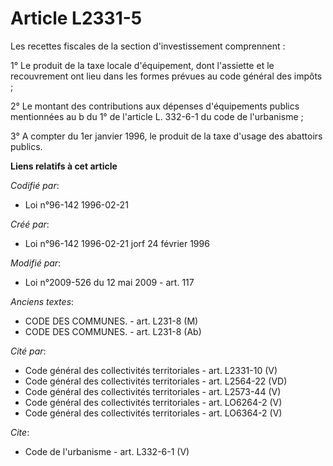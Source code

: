 # Article L2331-5

Les recettes fiscales de la section d'investissement comprennent : 

1° Le produit de la taxe locale d'équipement, dont l'assiette et le recouvrement ont lieu dans les formes prévues au code
général des impôts ; 

2° Le montant des contributions aux dépenses d'équipements publics mentionnées au b du 1° de l'article L. 332-6-1 du code de
l'urbanisme ; 

3° A compter du 1er janvier 1996, le produit de la taxe d'usage des abattoirs publics.

**Liens relatifs à cet article**

_Codifié par_:

  - Loi n°96-142 1996-02-21

_Créé par_:

  - Loi n°96-142 1996-02-21 jorf 24 février 1996

_Modifié par_:

  - Loi n°2009-526 du 12 mai 2009 - art. 117

_Anciens textes_:

  - CODE DES COMMUNES. - art. L231-8 (M)
  - CODE DES COMMUNES. - art. L231-8 (Ab)

_Cité par_:

  - Code général des collectivités territoriales - art. L2331-10 (V)
  - Code général des collectivités territoriales - art. L2564-22 (VD)
  - Code général des collectivités territoriales - art. L2573-44 (V)
  - Code général des collectivités territoriales - art. LO6264-2 (V)
  - Code général des collectivités territoriales - art. LO6364-2 (V)

_Cite_:

  - Code de l'urbanisme - art. L332-6-1 (V)
